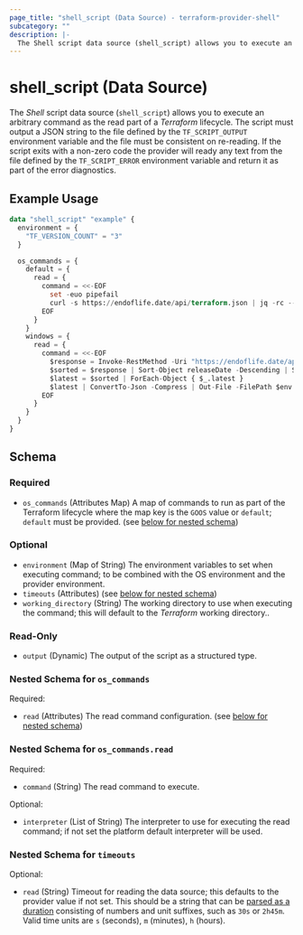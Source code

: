 ```yaml
---
page_title: "shell_script (Data Source) - terraform-provider-shell"
subcategory: ""
description: |-
  The Shell script data source (shell_script) allows you to execute an arbitrary command as the read part of a Terraform lifecycle. The script must output a JSON string to the file defined by the TF_SCRIPT_OUTPUT environment variable and the file must be consistent on re-reading. If the script exits with a non-zero code the provider will ready any text from the file defined by the TF_SCRIPT_ERROR environment variable and return it as part of the error diagnostics.
---
```


# shell_script (Data Source)

The _Shell_ script data source (`shell_script`) allows you to execute an arbitrary command as the read part of a _Terraform_ lifecycle. The script must output a JSON string to the file defined by the `TF_SCRIPT_OUTPUT` environment variable and the file must be consistent on re-reading. If the script exits with a non-zero code the provider will ready any text from the file defined by the `TF_SCRIPT_ERROR` environment variable and return it as part of the error diagnostics.

## Example Usage

```terraform
data "shell_script" "example" {
  environment = {
    "TF_VERSION_COUNT" = "3"
  }

  os_commands = {
    default = {
      read = {
        command = <<-EOF
          set -euo pipefail
          curl -s https://endoflife.date/api/terraform.json | jq -rc --argjson count "$${TF_VERSION_COUNT}" '[sort_by(.releaseDate) | reverse | .[0:$count] | .[].latest]' > "$${TF_SCRIPT_OUTPUT}"
        EOF
      }
    }
    windows = {
      read = {
        command = <<-EOF
          $response = Invoke-RestMethod -Uri "https://endoflife.date/api/terraform.json"
          $sorted = $response | Sort-Object releaseDate -Descending | Select-Object -First $env:TF_VERSION_COUNT
          $latest = $sorted | ForEach-Object { $_.latest }
          $latest | ConvertTo-Json -Compress | Out-File -FilePath $env:TF_SCRIPT_OUTPUT -Encoding utf8
        EOF
      }
    }
  }
}
```

<!-- schema generated by tfplugindocs -->
## Schema

### Required

- `os_commands` (Attributes Map) A map of commands to run as part of the Terraform lifecycle where the map key is the `GOOS` value or `default`; `default` must be provided. (see [below for nested schema](#nestedatt--os_commands))

### Optional

- `environment` (Map of String) The environment variables to set when executing command; to be combined with the OS environment and the provider environment.
- `timeouts` (Attributes) (see [below for nested schema](#nestedatt--timeouts))
- `working_directory` (String) The working directory to use when executing the command; this will default to the _Terraform_ working directory..

### Read-Only

- `output` (Dynamic) The output of the script as a structured type.

<a id="nestedatt--os_commands"></a>
### Nested Schema for `os_commands`

Required:

- `read` (Attributes) The read command configuration. (see [below for nested schema](#nestedatt--os_commands--read))

<a id="nestedatt--os_commands--read"></a>
### Nested Schema for `os_commands.read`

Required:

- `command` (String) The read command to execute.

Optional:

- `interpreter` (List of String) The interpreter to use for executing the read command; if not set the platform default interpreter will be used.



<a id="nestedatt--timeouts"></a>
### Nested Schema for `timeouts`

Optional:

- `read` (String) Timeout for reading the data source; this defaults to the provider value if not set. This should be a string that can be [parsed as a duration](https://pkg.go.dev/time#ParseDuration) consisting of numbers and unit suffixes, such as `30s` or `2h45m`. Valid time units are `s` (seconds), `m` (minutes), `h` (hours).
